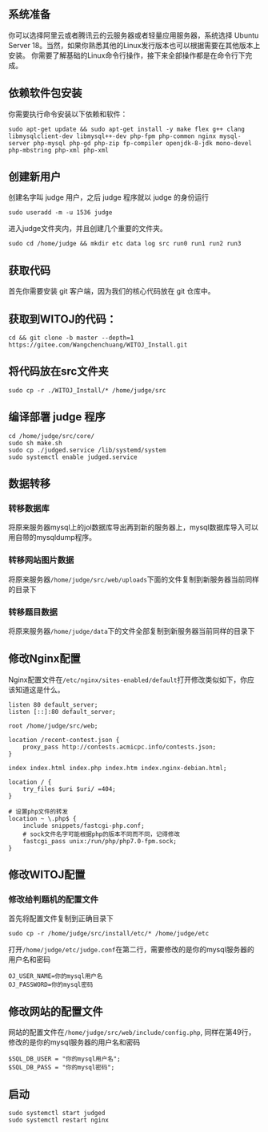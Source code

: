 ## 系统准备
你可以选择阿里云或者腾讯云的云服务器或者轻量应用服务器，系统选择 Ubuntu Server 18。当然，如果你熟悉其他的Linux发行版本也可以根据需要在其他版本上安装。
你需要了解基础的Linux命令行操作，接下来全部操作都是在命令行下完成。


## 依赖软件包安装
你需要执行命令安装以下依赖和软件：
```
sudo apt-get update && sudo apt-get install -y make flex g++ clang libmysqlclient-dev libmysql++-dev php-fpm php-common nginx mysql-server php-mysql php-gd php-zip fp-compiler openjdk-8-jdk mono-devel php-mbstring php-xml php-xml
```

## 创建新用户
创建名字叫 judge 用户，之后 judge 程序就以 judge 的身份运行
```
sudo useradd -m -u 1536 judge
```
进入judge文件夹内，并且创建几个重要的文件夹。
```
sudo cd /home/judge && mkdir etc data log src run0 run1 run2 run3
```

## 获取代码
首先你需要安装 git 客户端，因为我们的核心代码放在 git 仓库中。

## 获取到WITOJ的代码：
```
cd && git clone -b master --depth=1 https://gitee.com/Wangchenchuang/WITOJ_Install.git
```

## 将代码放在src文件夹
```
sudo cp -r ./WITOJ_Install/* /home/judge/src
```

## 编译部署 judge 程序
```
cd /home/judge/src/core/
sudo sh make.sh
sudo cp ./judged.service /lib/systemd/system
sudo systemctl enable judged.service
```

## 数据转移
### 转移数据库
将原来服务器mysql上的jol数据库导出再到新的服务器上，mysql数据库导入可以用自带的mysqldump程序。

### 转移网站图片数据
将原来服务器`/home/judge/src/web/uploads`下面的文件复制到新服务器当前同样的目录下

### 转移题目数据
将原来服务器`/home/judge/data`下的文件全部复制到新服务器当前同样的目录下

## 修改Nginx配置
Nginx配置文件在`/etc/nginx/sites-enabled/default`打开修改类似如下，你应该知道这是什么。
```
listen 80 default_server;
listen [::]:80 default_server;

root /home/judge/src/web;

location /recent-contest.json {
    proxy_pass http://contests.acmicpc.info/contests.json;
}

index index.html index.php index.htm index.nginx-debian.html;

location / {
    try_files $uri $uri/ =404;
}

# 设置php文件的转发
location ~ \.php$ {
    include snippets/fastcgi-php.conf;
    # sock文件名字可能根据php的版本不同而不同，记得修改
    fastcgi_pass unix:/run/php/php7.0-fpm.sock;
}
```

## 修改WITOJ配置
### 修改给判题机的配置文件
首先将配置文件复制到正确目录下
```
sudo cp -r /home/judge/src/install/etc/* /home/judge/etc
```

打开`/home/judge/etc/judge.conf`在第二行，需要修改的是你的mysql服务器的用户名和密码
```
OJ_USER_NAME=你的mysql用户名
OJ_PASSWORD=你的mysql密码
```

## 修改网站的配置文件
网站的配置文件在`/home/judge/src/web/include/config.php`, 同样在第49行，修改的是你的mysql服务器的用户名和密码
```
$SQL_DB_USER = "你的mysql用户名";
$SQL_DB_PASS = "你的mysql密码";
```

## 启动
```
sudo systemctl start judged
sudo systemctl restart nginx
```

